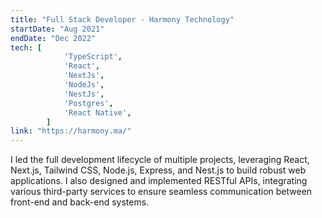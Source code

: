 ```yaml
---
title: "Full Stack Developer - Harmony Technology"
startDate: "Aug 2021"
endDate: "Dec 2022"
tech: [
			'TypeScript',
			'React',
			'NextJs',
			'NodeJs',
			'NestJs',
			'Postgres',
			'React Native',
		]
link: "https://harmony.ma/"
---
```

I led the full development lifecycle of multiple projects, leveraging React, Next.js, Tailwind CSS, Node.js, Express, and Nest.js to build robust web applications. I also designed and implemented RESTful APIs, integrating various third-party services to ensure seamless communication between front-end and back-end systems.